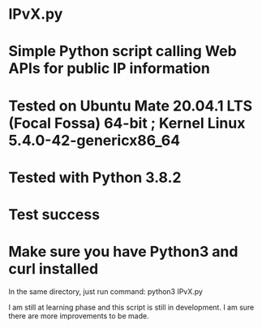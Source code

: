 # IPvX.py
# Simple Python script calling Web APIs for public IP information

# Tested on Ubuntu Mate 20.04.1 LTS (Focal Fossa) 64-bit ; Kernel Linux 5.4.0-42-genericx86_64
# Tested with Python 3.8.2
# Test success

# Make sure you have Python3 and curl installed

In the same directory, just run command:
python3 IPvX.py

I am still at learning phase and this script is still in development. I am sure there are more improvements to be made.

